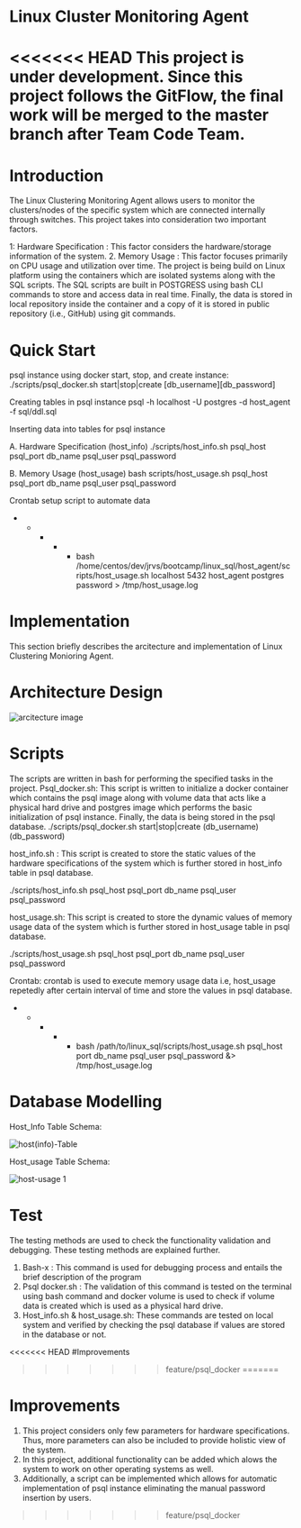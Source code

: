 # Linux Cluster Monitoring Agent
<<<<<<< HEAD
This project is under development. Since this project follows the GitFlow, the final work will be merged to the master branch after Team Code Team.
=======
# Introduction
The Linux Clustering Monitoring Agent allows users to monitor the clusters/nodes of the specific system which are connected internally through switches. This project takes into consideration two important factors.

1: Hardware Specification :  This factor considers the hardware/storage information of the system.
2. Memory Usage : This factor focuses primarily on CPU usage and utilization over time.
   The project is being build on Linux platform using the containers which are isolated systems along with the SQL scripts. The SQL scripts are built in POSTGRESS  using bash CLI commands to store and access data in real time. Finally, the data is stored in local repository inside the container and a copy of it is stored in public repository (i.e., GitHub) using git commands.
# Quick Start
psql instance using docker
start, stop, and create instance:
./scripts/psql_docker.sh start|stop|create [db_username][db_password]

Creating tables in psql instance
psql -h localhost -U postgres -d host_agent -f sql/ddl.sql

Inserting data into tables for psql instance

A. Hardware Specification (host_info)
./scripts/host_info.sh psql_host psql_port db_name psql_user psql_password

B. Memory Usage (host_usage)
bash scripts/host_usage.sh psql_host psql_port db_name psql_user psql_password

Crontab setup script to automate data
* * * * * bash /home/centos/dev/jrvs/bootcamp/linux_sql/host_agent/scripts/host_usage.sh localhost 5432 host_agent postgres password > /tmp/host_usage.log

# Implementation
This section briefly describes the arcitecture and implementation of Linux Clustering Monioring Agent.

# Architecture Design

![arcitecture image](https://user-images.githubusercontent.com/47187283/139781701-5e2aa337-abae-49dc-99a0-d5091e6d661a.PNG)













# Scripts
The scripts are written in bash for performing the specified tasks in the project.
Psql_docker.sh: This script is written to initialize a docker container which contains the psql image along with volume data that acts like a physical hard drive and postgres image which performs the basic initialization of psql instance. Finally, the data is being stored in the psql database.
./scripts/psql_docker.sh start|stop|create (db_username)(db_password)

host_info.sh : This script is created to store the static values of the hardware specifications of the system which is further stored in host_info table in psql database.

./scripts/host_info.sh psql_host psql_port db_name psql_user psql_password


host_usage.sh: This script is created to store the dynamic values of memory usage data of the system which is further stored in host_usage table in psql database.

./scripts/host_usage.sh psql_host psql_port db_name psql_user psql_password


Crontab: crontab is used to execute memory usage data i.e, host_usage repetedly after certain interval of time and store the values in psql database.

* * * * * bash /path/to/linux_sql/scripts/host_usage.sh psql_host port db_name psql_user psql_password &> /tmp/host_usage.log

# Database Modelling

 Host_Info Table Schema:

![host(info)-Table](https://user-images.githubusercontent.com/47187283/139781067-e0dbecb8-c659-4c0b-997f-b148d8bda073.PNG)












 Host_usage Table Schema:


![host-usage 1](https://user-images.githubusercontent.com/47187283/139782250-6fa05185-5671-46bf-a2a3-0d26aa97cfb8.PNG)





# Test
The testing methods are used to check the functionality validation and debugging. These testing methods are explained further.
1.	Bash-x : This command is used for debugging process and entails the brief description of the program
2.	Psql docker.sh : The validation of this command is tested on the terminal using bash command and docker volume is used to check if volume data is created which is used as a physical hard drive.
3.	Host_info.sh & host_usage.sh: These commands are tested on local system and verified by checking the psql database if values are stored in the database or not.

<<<<<<< HEAD
#Improvements

>>>>>>> feature/psql_docker
=======
# Improvements
1. This project considers only few parameters for hardware specifications. Thus, more parameters can also be included to provide holistic view of the system.
2. In this project, additional functionality can be added which alows the system to work on other operating systems as well.
3. Additionally, a script can be implemented which allows for automatic implementation of psql instance eliminating the manual password insertion by users.
>>>>>>> feature/psql_docker
